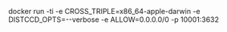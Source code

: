 docker run -ti -e CROSS_TRIPLE=x86_64-apple-darwin -e DISTCCD_OPTS=--verbose -e ALLOW=0.0.0.0/0 -p 10001:3632

